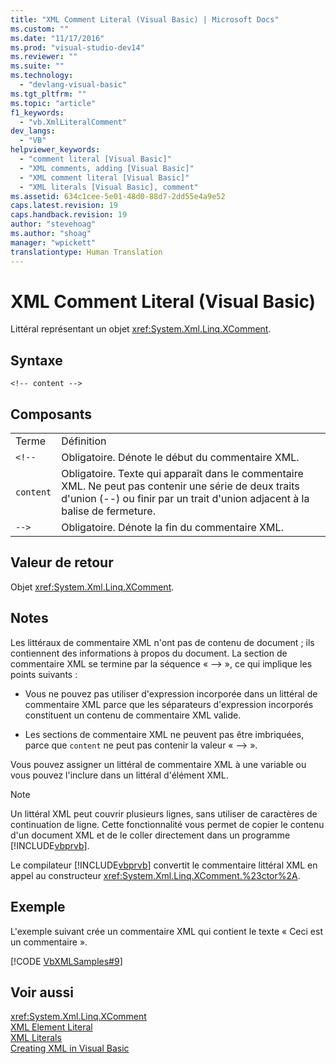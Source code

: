 ```yaml
---
title: "XML Comment Literal (Visual Basic) | Microsoft Docs"
ms.custom: ""
ms.date: "11/17/2016"
ms.prod: "visual-studio-dev14"
ms.reviewer: ""
ms.suite: ""
ms.technology: 
  - "devlang-visual-basic"
ms.tgt_pltfrm: ""
ms.topic: "article"
f1_keywords: 
  - "vb.XmlLiteralComment"
dev_langs: 
  - "VB"
helpviewer_keywords: 
  - "comment literal [Visual Basic]"
  - "XML comments, adding [Visual Basic]"
  - "XML comment literal [Visual Basic]"
  - "XML literals [Visual Basic], comment"
ms.assetid: 634c1cee-5e01-48d0-88d7-2dd55e4a9e52
caps.latest.revision: 19
caps.handback.revision: 19
author: "stevehoag"
ms.author: "shoag"
manager: "wpickett"
translationtype: Human Translation
---
```

# XML Comment Literal (Visual Basic)
Littéral représentant un objet <xref:System.Xml.Linq.XComment>.  
  
## Syntaxe  
  
```  
<!-- content -->  
```  
  
## Composants  
  
|||  
|-|-|  
|Terme|Définition|  
|`<!--`|Obligatoire.  Dénote le début du commentaire XML.|  
|`content`|Obligatoire.  Texte qui apparaît dans le commentaire XML.  Ne peut pas contenir une série de deux traits d'union \(\-\-\) ou finir par un trait d'union adjacent à la balise de fermeture.|  
|`-->`|Obligatoire.  Dénote la fin du commentaire XML.|  
  
## Valeur de retour  
 Objet <xref:System.Xml.Linq.XComment>.  
  
## Notes  
 Les littéraux de commentaire XML n'ont pas de contenu de document ; ils contiennent des informations à propos du document.  La section de commentaire XML se termine par la séquence « \-\-\> »,  ce qui implique les points suivants :  
  
-   Vous ne pouvez pas utiliser d'expression incorporée dans un littéral de commentaire XML parce que les séparateurs d'expression incorporés constituent un contenu de commentaire XML valide.  
  
-   Les sections de commentaire XML ne peuvent pas être imbriquées, parce que `content` ne peut pas contenir la valeur « \-\-\> ».  
  
 Vous pouvez assigner un littéral de commentaire XML à une variable ou vous pouvez l'inclure dans un littéral d'élément XML.  
  
> [!NOTE]
>  Un littéral XML peut couvrir plusieurs lignes, sans utiliser de caractères de continuation de ligne.  Cette fonctionnalité vous permet de copier le contenu d'un document XML et de le coller directement dans un programme [!INCLUDE[vbprvb](../../../csharp/programming-guide/concepts/linq/includes/vbprvb_md.md)].  
  
 Le compilateur [!INCLUDE[vbprvb](../../../csharp/programming-guide/concepts/linq/includes/vbprvb_md.md)] convertit le commentaire littéral XML en appel au constructeur <xref:System.Xml.Linq.XComment.%23ctor%2A>.  
  
## Exemple  
 L'exemple suivant crée un commentaire XML qui contient le texte « Ceci est un commentaire ».  
  
 [!CODE [VbXMLSamples#9](../CodeSnippet/VS_Snippets_VBCSharp/VbXMLSamples#9)]  
  
## Voir aussi  
 <xref:System.Xml.Linq.XComment>   
 [XML Element Literal](../../../visual-basic/language-reference/xml-literals/xml-element-literal.md)   
 [XML Literals](../../../visual-basic/language-reference/xml-literals/index.md)   
 [Creating XML in Visual Basic](../../../visual-basic/programming-guide/language-features/xml/creating-xml.md)